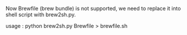 Now Brewfile (brew bundle) is not supported, we need to replace it into shell script with brew2sh.py.

usage :
python brew2sh.py Brewfile > brewfile.sh
